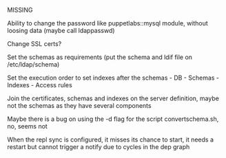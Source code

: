 MISSING

Ability to change the password like puppetlabs::mysql module, without loosing data (maybe call ldappasswd)

Change SSL certs?

Set the schemas as requirements (put the schema and ldif file on /etc/ldap/schema)


Set the execution order to set indexes after the schemas
	- DB
	- Schemas
	- Indexes
	- Access rules


Join the certificates, schemas and indexes on the server definition, maybe not the schemas as they have
several components


Maybe there is a bug on using the -d flag for the script convertschema.sh, no, seems not


When the repl sync is configured, it misses its chance to start, it needs a restart but cannot trigger a notify due to cycles in the dep graph

